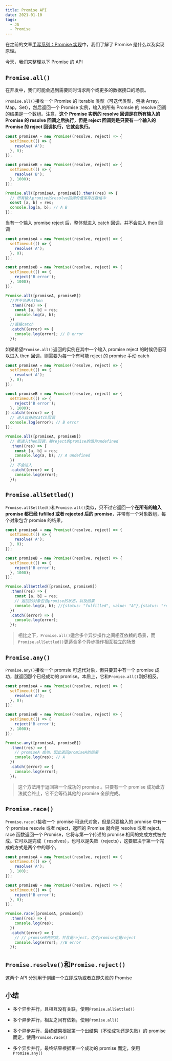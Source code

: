 ```yaml
---
title: Promise API
date: 2021-01-10
tags:
  - JS
  - Promise
---
```




在之前的文章[手写系列：Promise 实现](https://github.com/唐凯强/front-end-interview/blob/main/docs/promise.md)中，我们了解了 Promise 是什么以及实现原理。

今天，我们来整理以下 Promise 的 API

## `Promise.all()`

在开发中，我们可能会遇到需要同时请求两个或更多的数据接口的场景。

`Promise.all()`接收一个 Promise 的 iterable 类型（可迭代类型，包括 Array，Map，Set），然后返回一个 Promise 实例，输入的所有 Promsie 的 resolve 回调的结果是一个数组。注意，**这个 Promise 实例的 resolve 回调是在所有输入的 Promise 的 resolve 回调之后执行，但是 reject 回调则是只要有一个输入的 Promise 的 reject 回调执行，它就会执行。**

```js
const promiseA = new Promise((resolve, reject) => {
  setTimeout(() => {
    resolve('A');
  }, 0);
});

const promiseB = new Promise((resolve, reject) => {
  setTimeout(() => {
    resolve('B');
  }, 1000);
});

Promise.all([promiseA, promiseB]).then((res) => {
  // 所有输入promise的resolve回调的值保存在数组中
  const [a, b] = res;
  console.log(a, b); // A B
});
```

当有一个输入 promise reject 后，整体就进入 catch 回调，并不会进入 then 回调

```js
const promiseA = new Promise((resolve, reject) => {
  setTimeout(() => {
    resolve('A');
  }, 0);
});

const promiseB = new Promise((resolve, reject) => {
  setTimeout(() => {
    reject('B error');
  }, 1000);
});

Promise.all([promiseA, promiseB])
  //并不会进入then
  .then((res) => {
    const [a, b] = res;
    console.log(a, b);
  })
  //直接catch
  .catch((error) => {
    console.log(error); // B error
  });
```

如果希望`Promise.all()`返回的实例在其中一个输入 promise reject 的时候仍旧可以进入 then 回调，则需要为每一个有可能 reject 的 promise 手动 catch

```js
const promiseA = new Promise((resolve, reject) => {
  setTimeout(() => {
    resolve('A');
  }, 0);
});

const promiseB = new Promise((resolve, reject) => {
  setTimeout(() => {
    reject('B error');
  }, 1000);
}).catch((error) => {
  // 进入自身的catch回调
  console.log(error); // B error
});

Promise.all([promiseA, promiseB])
  // 能进入then回调，被reject的promise的值为undefined
  .then((res) => {
    const [a, b] = res;
    console.log(a, b); // A undefined
  })
  // 不会进入
  .catch((error) => {
    console.log(error);
  });
```

## `Promise.allSettled()`

`Promise.allSettled()`和`Promise.all()`类似，只不过它返回一个**在所有的输入 promise 都已经 fufilled 或者 rejected 后的 promise**，并带有一个对象数组，每个对象包含 promise 的结果。

```js
const promiseA = new Promise((resolve, reject) => {
  setTimeout(() => {
    resolve('A');
  }, 0);
});

const promiseB = new Promise((resolve, reject) => {
  setTimeout(() => {
    reject('B error');
  }, 1000);
});

Promise.allSettled([promiseA, promiseB])
  .then((res) => {
    const [a, b] = res;
    // 返回的对象包含promise的状态，以及结果
    console.log(a, b); //{status: "fulfilled", value: "A"},{status: "rejected", reason: "B error"}
  })
  .catch((error) => {
    console.log(error);
  });
```

> 相比之下，`Promise.all()`适合多个异步操作之间相互依赖的场景，而`Promise.allSettled()`更适合多个异步操作相互独立的场景

## `Promise.any()`

`Promise.any()`接收一个 promsie 可迭代对象，但只要其中有一个 promise 成功，就返回那个已经成功的 promise。本质上，它和`Promise.all()`刚好相反。

```js
const promiseA = new Promise((resolve, reject) => {
  setTimeout(() => {
    resolve('A');
  }, 0);
});

const promiseB = new Promise((resolve, reject) => {
  setTimeout(() => {
    reject('B error');
  }, 1000);
});

Promise.any([promiseA, promiseB])
  .then((res) => {
    // promiseA 成功，因此返回promiseA的结果
    console.log(res); // A
  })
  .catch((error) => {
    console.log(error);
  });
```

> 这个方法用于返回第一个成功的 promise 。只要有一个 promise 成功此方法就会终止，它不会等待其他的 promise 全部完成。

## `Promise.race()`

`Promise.race()`接收一个 promise 可迭代对象，但是只要输入的 promise 中有一个 promise resovle 或者 reject，返回的 Promise 就会是 resolve 或者 reject。
race 函数返回一个 Promise，它将与第一个传递的 promise 相同的完成方式被完成。它可以是完成（ resolves），也可以是失败（rejects），这要取决于第一个完成的方式是两个中的哪个。

```js
const promiseA = new Promise((resolve, reject) => {
  setTimeout(() => {
    resolve('A');
  }, 100);
});

const promiseB = new Promise((resolve, reject) => {
  setTimeout(() => {
    reject('B error');
  }, 0);
});

Promise.race([promiseA, promiseB])
  .then((res) => {
    console.log(res);
  })
  .catch((error) => {
    // // promiseB先完成，并且是reject，这个promise也是reject
    console.log(error); //B error
  });
```

## `Promise.resolve()`和`Promise.reject()`

这两个 API 分别用于创建一个立即成功或者立即失败的 Promise

## 小结

- 多个异步并行，且相互没有关联，使用`Promise.allSettled()`

- 多个异步并行，相互之间有依赖，使用`Promise.all()`

- 多个异步并行，最终结果根据第一个出结果（不论成功还是失败）的 promise 而定，使用`Promise.race()`

- 多个异步并行，最终结果根据第一个成功的 promise 而定，使用`Promise.any()`
